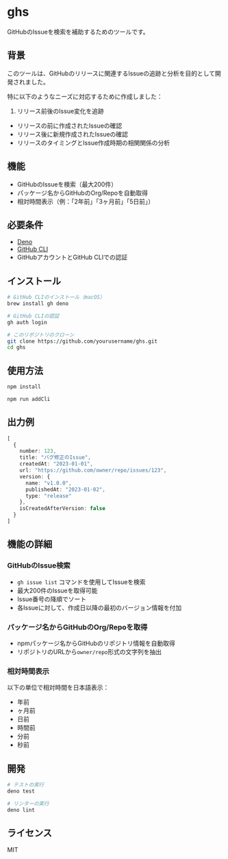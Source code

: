 # ghs

GitHubのIssueを検索を補助するためのツールです。

## 背景

このツールは、GitHubのリリースに関連するIssueの追跡と分析を目的として開発されました。

特に以下のようなニーズに対応するために作成しました：

1. リリース前後のIssue変化を追跡
  - リリースの前に作成されたIssueの確認
  - リリース後に新規作成されたIssueの確認
  - リリースのタイミングとIssue作成時期の相関関係の分析


## 機能

- GitHubのIssueを検索（最大200件）
- パッケージ名からGitHubのOrg/Repoを自動取得
- 相対時間表示（例：「2年前」「3ヶ月前」「5日前」）

## 必要条件

- [Deno](https://deno.land/)
- [GitHub CLI](https://cli.github.com/)
- GitHubアカウントとGitHub CLIでの認証

## インストール

```bash
# GitHub CLIのインストール（macOS）
brew install gh deno

# GitHub CLIの認証
gh auth login

# このリポジトリのクローン
git clone https://github.com/yourusername/ghs.git
cd ghs
```

## 使用方法

```bash
npm install

npm run addCli
```

## 出力例

```typescript
[
  {
    number: 123,
    title: "バグ修正のIssue",
    createdAt: "2023-01-01",
    url: "https://github.com/owner/repo/issues/123",
    version: {
      name: "v1.0.0",
      publishedAt: "2023-01-02",
      type: "release"
    },
    isCreatedAfterVersion: false
  }
]
```

## 機能の詳細

### GitHubのIssue検索

- `gh issue list` コマンドを使用してIssueを検索
- 最大200件のIssueを取得可能
- Issue番号の降順でソート
- 各Issueに対して、作成日以降の最初のバージョン情報を付加

### パッケージ名からGitHubのOrg/Repoを取得

- npmパッケージ名からGitHubのリポジトリ情報を自動取得
- リポジトリのURLから`owner/repo`形式の文字列を抽出

### 相対時間表示

以下の単位で相対時間を日本語表示：
- 年前
- ヶ月前
- 日前
- 時間前
- 分前
- 秒前

## 開発

```bash
# テストの実行
deno test

# リンターの実行
deno lint
```

## ライセンス

MIT
